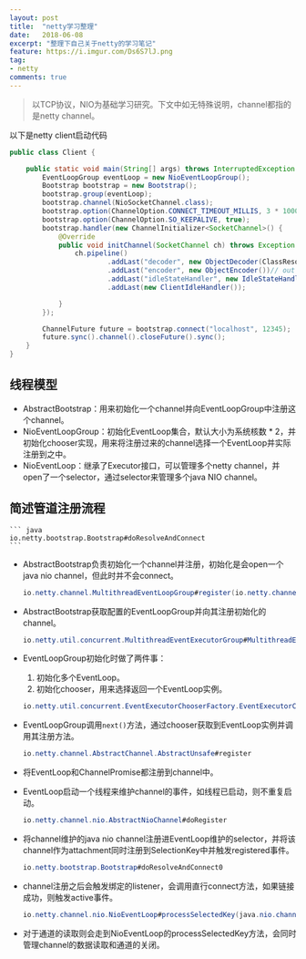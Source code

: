 ```yaml
---
layout: post
title:  "netty学习整理"
date:   2018-06-08
excerpt: "整理下自己关于netty的学习笔记"
feature: https://i.imgur.com/Ds6S7lJ.png
tag:
- netty
comments: true
---
```


> 以TCP协议，NIO为基础学习研究。下文中如无特殊说明，channel都指的是netty channel。

以下是netty client启动代码
``` java
public class Client {

    public static void main(String[] args) throws InterruptedException {
        EventLoopGroup eventLoop = new NioEventLoopGroup();
        Bootstrap bootstrap = new Bootstrap();
        bootstrap.group(eventLoop);
        bootstrap.channel(NioSocketChannel.class);
        bootstrap.option(ChannelOption.CONNECT_TIMEOUT_MILLIS, 3 * 1000);
        bootstrap.option(ChannelOption.SO_KEEPALIVE, true);
        bootstrap.handler(new ChannelInitializer<SocketChannel>() {
            @Override
            public void initChannel(SocketChannel ch) throws Exception {
                ch.pipeline()
                        .addLast("decoder", new ObjectDecoder(ClassResolvers.cacheDisabled(getClass().getClassLoader()))) // in 1
                        .addLast("encoder", new ObjectEncoder())// out 3
                        .addLast("idleStateHandler", new IdleStateHandler(0, 1, 0))
                        .addLast(new ClientIdleHandler());

            }
        });

        ChannelFuture future = bootstrap.connect("localhost", 12345);
        future.sync().channel().closeFuture().sync();
    }
}
```

## 线程模型

* AbstractBootstrap：用来初始化一个channel并向EventLoopGroup中注册这个channel。
* NioEventLoopGroup：初始化EventLoop集合，默认大小为系统核数 * 2，并初始化chooser实现，用来将注册过来的channel选择一个EventLoop并实际注册到之中。
* NioEventLoop：继承了Executor接口，可以管理多个netty channel，并open了一个selector，通过selector来管理多个java NIO channel。

## 简述管道注册流程


    ``` java
    io.netty.bootstrap.Bootstrap#doResolveAndConnect
    ```
* AbstractBootstrap负责初始化一个channel并注册，初始化是会open一个java nio channel，但此时并不会connect。


    ``` java
    io.netty.channel.MultithreadEventLoopGroup#register(io.netty.channel.Channel)
    ```
    
* AbstractBootstrap获取配置的EventLoopGroup并向其注册初始化的channel。


    ``` java
    io.netty.util.concurrent.MultithreadEventExecutorGroup#MultithreadEventExecutorGroup(int, java.util.concurrent.Executor, io.netty.util.concurrent.EventExecutorChooserFactory, java.lang.Object...)
    ```
    
* EventLoopGroup初始化时做了两件事：
    1. 初始化多个EventLoop。
    2. 初始化chooser，用来选择返回一个EventLoop实例。
    
    
    ``` java
    io.netty.util.concurrent.EventExecutorChooserFactory.EventExecutorChooser#next
    ```
    
* EventLoopGroup调用```next()```方法，通过chooser获取到EventLoop实例并调用其注册方法。


    ``` java
    io.netty.channel.AbstractChannel.AbstractUnsafe#register
    ```
    
* 将EventLoop和ChannelPromise都注册到channel中。

* EventLoop启动一个线程来维护channel的事件，如线程已启动，则不重复启动。


    ``` java
    io.netty.channel.nio.AbstractNioChannel#doRegister
    ```
* 将channel维护的java nio channel注册进EventLoop维护的selector，并将该channel作为attachment同时注册到SelectionKey中并触发registered事件。


    ``` java
    io.netty.bootstrap.Bootstrap#doResolveAndConnect0
    ```
* channel注册之后会触发绑定的listener，会调用直行connect方法，如果链接成功，则触发active事件。


    ``` java
    io.netty.channel.nio.NioEventLoop#processSelectedKey(java.nio.channels.SelectionKey, io.netty.channel.nio.AbstractNioChannel)
    ```
* 对于通道的读取则会走到NioEventLoop的processSelectedKey方法，会同时管理channel的数据读取和通道的关闭。 
